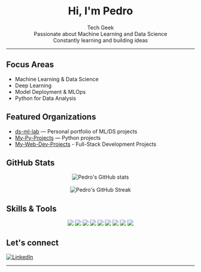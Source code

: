 <h1 align="center">Hi, I'm Pedro</h1>

<p align="center">
  Tech Geek<br>
  Passionate about Machine Learning and Data Science<br>
  Constantly learning and building ideas<br>
</p>

---

## Focus Areas

- Machine Learning & Data Science  
- Deep Learning  
- Model Deployment & MLOps  
- Python for Data Analysis  

## Featured Organizations

- [ds-ml-lab](https://github.com/ds-ml-lab) — Personal portfolio of ML/DS projects
- [My-Py-Projects](https://github.com/My-Py-Projects) — Python projects
- [My-Web-Dev-Projects](https://github.com/My-Web-Dev-Projects) - Full-Stack Development Projects

## GitHub Stats

<p align="center">
  <img src="https://github-readme-stats.vercel.app/api?username=phenriquels01&show_icons=true&theme=radical" alt="Pedro's GitHub stats" />
  <br><br>
  <img src="https://github-readme-streak-stats.herokuapp.com/?user=phenriquels01&theme=radical" alt="Pedro's GitHub Streak" />
</p>

## Skills & Tools

<p align="center">
  <img src="https://img.shields.io/badge/Python-3776AB?style=flat&logo=python&logoColor=white" />
    <img src="https://img.shields.io/badge/Numpy-013243?style=flat&logo=numpy&logoColor=white" />
  <img src="https://img.shields.io/badge/Pandas-150458?style=flat&logo=pandas&logoColor=white" />
  <img src="https://img.shields.io/badge/Matplotlib-11557C?style=flat&logo=matplotlib&logoColor=white" />
    <img src="https://img.shields.io/badge/Seaborn-4B8BBE?style=flat&logo=seaborn&logoColor=white" />
    <img src="https://img.shields.io/badge/Scikit--Learn-F7931E?style=flat&logo=scikit-learn&logoColor=white" />
    <img src="https://img.shields.io/badge/PyTorch-EE4C2C?style=flat&logo=pytorch&logoColor=white" />
  <img src="https://img.shields.io/badge/TensorFlow-FF6F00?style=flat&logo=tensorflow&logoColor=white" />
    <img src="https://img.shields.io/badge/PostgreSQL-336791?style=flat&logo=postgresql&logoColor=white" />
</p>


## Let's connect

[![LinkedIn](https://img.shields.io/badge/LinkedIn-0077B5?style=flat&logo=linkedin&logoColor=white)](https://www.linkedin.com/in/phenriquels/)

---
